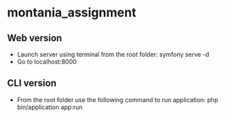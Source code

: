 # montania_assignment


## Web version
- Launch server using terminal from the root folder: symfony serve -d
- Go to localhost:8000

## CLI version
- From the root folder use the following command to run application: php bin/application app:run

